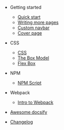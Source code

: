 - Getting started

  - [Quick start](quickstart.md)
  - [Writing more pages](more-pages.md)
  - [Custom navbar](custom-navbar.md)
  - [Cover page](cover.md)

- CSS

  - [CSS](css.md)
  - [The Box Model](themes.md)
  - [Flex Box](themes.md)

- NPM

  - [NPM Script](npm.md)

- Webpack

  - [Intro to Webpack](webpack.md)

- [Awesome docsify](awesome.md)
- [Changelog](changelog.md)
